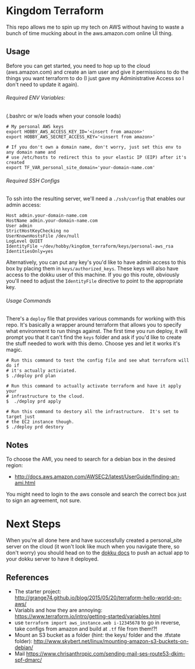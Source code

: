 # Kingdom Terraform
This repo allows me to spin up my tech on AWS without having to waste a bunch of time mucking about in the aws.amazon.com online UI thing.


## Usage

Before you can get started, you need to hop up to the cloud (aws.amazon.com) and create an iam user and give it permissions to do the things you want terraform to do (I just gave my Administrative Access so I don't need to update it again).

###### Required ENV Variables:

(.bashrc or w/e loads when your console loads)
```
# My personal AWS keys
export HOBBY_AWS_ACCESS_KEY_ID='<insert from amazon>'
export HOBBY_AWS_SECRET_ACCESS_KEY='<insert from amazon>'

# If you don't own a domain name, don't worry, just set this env to any domain name and
# use /etc/hosts to redirect this to your elastic IP (EIP) after it's created
export TF_VAR_personal_site_domain='your-domain-name.com'
```

###### Required SSH Configs

To ssh into the resulting server, we'll need a `./ssh/config` that enables our admin access:
```
Host admin.your-domain-name.com
HostName admin.your-domain-name.com
User admin
StrictHostKeyChecking no
UserKnownHostsFile /dev/null
LogLevel QUIET
IdentityFile ~/dev/hobby/kingdom_terraform/keys/personal-aws_rsa
IdentitiesOnly=yes
```
Alternatively, you can put any key's you'd like to have admin access to this box by placing them in `keys/authorized_keys`.  These keys will also have access to the dokku user of this machine.  If you go this route, obviously you'll need to adjust the `IdentityFile` directive to point to the appropriate key.

###### Usage Commands
There's a `deploy` file that provides various commands for working with this repo.  It's basically a wrapper around terraform that allows you to specify what environment to run things against.  The first time you run deploy, it will prompt you that it can't find the `keys` folder and ask if you'd like to create the stuff needed to work with this demo.  Choose yes and let it works it's magic.

```
# Run this command to test the config file and see what terraform will do if
# it's actually activiated.
$ ./deploy prd plan

# Run this command to actually activate terraform and have it apply your
# infrastructure to the cloud.
$  ./deploy prd apply

# Run this command to destory all the infrastructure.  It's set to target just
# the EC2 instance though.
$ ./deploy prd destory
```


## Notes

To choose the AMI, you need to search for a debian box in the desired region:
  * http://docs.aws.amazon.com/AWSEC2/latest/UserGuide/finding-an-ami.html

You might need to login to the aws console and search the correct box just to sign an agreement, not sure.


# Next Steps

When you're all done here and have successfully created a personal_site server on the cloud (it won't look like much when you navigate there, so don't worry) you should head on to the [dokku docs](DOCS/dokku.md) to push an actual app to your dokku server to have it deployed.


## References

- The starter project: http://grange74.github.io/blog/2015/05/20/terraform-hello-world-on-aws/
- Variabls and how they are annoying:  https://www.terraform.io/intro/getting-started/variables.html
- use `terraform import aws_instance.web i-12345678` to go in reverse, take configs from amazon and build at `.tf` file from them!?!
- Mount an S3 bucket as a folder (hint: the keys/ folder and the .tfstate folder):  http://www.skybert.net/linux/mounting-amazon-s3-buckets-on-debian/
- Mail https://www.chrisanthropic.com/sending-mail-ses-route53-dkim-spf-dmarc/
